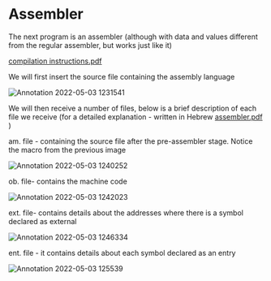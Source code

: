 # Assembler
The next program is an assembler (although with data and values different from the regular assembler, but works just like it)

[compilation instructions.pdf](https://github.com/Adir15/Assembler/files/8609763/compilation.instructions.pdf)

We will first insert the source file containing the assembly language

![Annotation 2022-05-03 1231541](https://user-images.githubusercontent.com/104766812/166434508-a6923d56-fd56-4875-b8c0-f06b361c79e2.jpg)

We will then receive a number of files, below is a brief description of each file we receive (for a detailed explanation - written in Hebrew [assembler.pdf](https://github.com/Adir15/Assembler/files/8609626/assembler.pdf) )

am. file -
containing the source file after the pre-assembler stage. Notice the macro from the previous image

![Annotation 2022-05-03 1240252](https://user-images.githubusercontent.com/104766812/166434539-6614f92e-73d8-42ca-93de-458f4292e51a.jpg)

ob. file- 
contains the machine code

![Annotation 2022-05-03 1242023](https://user-images.githubusercontent.com/104766812/166434574-7084284c-8ca6-409b-a56e-cb72b11629c6.jpg)

ext. file-
contains details about the addresses where there is a symbol declared as external

![Annotation 2022-05-03 1246334](https://user-images.githubusercontent.com/104766812/166434646-1f009ebf-da92-4ca2-a969-a655988699a6.jpg)

ent. file -
it contains details about each symbol declared as an entry

![Annotation 2022-05-03 125539](https://user-images.githubusercontent.com/104766812/166434909-4bed76a4-547f-4028-857e-84c6198eedf6.jpg)
